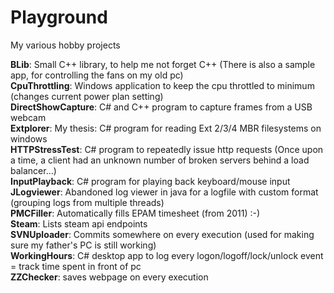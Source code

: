 # Playground
My various hobby projects

<strong>BLib</strong>: Small C++ library, to help me not forget C++ (There is also a sample app, for controlling the fans on my old pc)<BR/>
<strong>CpuThrottling</strong>: Windows application to keep the cpu throttled to minimum (changes current power plan setting)<BR/>
<strong>DirectShowCapture</strong>: C# and C++ program to capture frames from a USB webcam<BR/>
<strong>Extplorer</strong>: My thesis: C# program for reading Ext 2/3/4 MBR filesystems on windows<BR/>
<strong>HTTPStressTest</strong>: C# program to repeatedly issue http requests (Once upon a time, a client had an unknown number of broken servers behind a load balancer...)<BR/>
<strong>InputPlayback</strong>: C# program for playing back keyboard/mouse input<BR/>
<strong>JLogviewer</strong>: Abandoned log viewer in java for a logfile with custom format (grouping logs from multiple threads)<BR/>
<strong>PMCFiller</strong>: Automatically fills EPAM timesheet (from 2011) :-)<BR/>
<strong>Steam</strong>: Lists steam api endpoints<BR/>
<strong>SVNUploader</strong>: Commits somewhere on every execution (used for making sure my father's PC is still working)<BR/>
<strong>WorkingHours</strong>: C# desktop app to log every logon/logoff/lock/unlock event = track time spent in front of pc<BR/>
<strong>ZZChecker</strong>: saves webpage on every execution<BR/>

